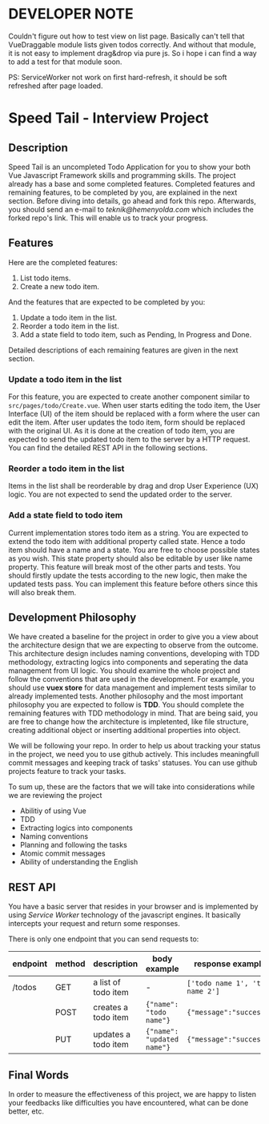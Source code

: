 # DEVELOPER NOTE

Couldn't figure out how to test view on list page. Basically can't tell that VueDraggable module lists given todos correctly. And without that module, it is not easy to implement drag&drop via pure js. So i hope i can find a way to add a test for that module soon.

PS: ServiceWorker not work on first hard-refresh, it should be soft refreshed after page loaded.

# Speed Tail - Interview Project

## Description

Speed Tail is an uncompleted Todo Application for you to show your both Vue Javascript Framework skills and programming skills. The project already has a base and some completed features.
Completed features and remaining features, to be completed by you, are explained in the next section. Before diving into details, go ahead and fork this repo. Afterwards, you should
send an e-mail to _teknik@hemenyolda.com_ which includes the forked repo's link. This will enable us to track your progress.

## Features

Here are the completed features:

1. List todo items.
2. Create a new todo item.

And the features that are expected to be completed by you:

1. Update a todo item in the list.
2. Reorder a todo item in the list.
3. Add a state field to todo item, such as Pending, In Progress and Done.

Detailed descriptions of each remaining features are given in the next section.

### Update a todo item in the list

For this feature, you are expected to create another component similar to `src/pages/todo/Create.vue`. When user starts editing the todo item, the User Interface (UI) of the item should be
replaced with a form where the user can edit the item. After user updates the todo item, form should be replaced with the original UI. As it is done at the creation of todo item, you are expected to
send the updated todo item to the server by a HTTP request. You can find the detailed REST API in the following sections.

### Reorder a todo item in the list

Items in the list shall be reorderable by drag and drop User Experience (UX) logic. You are not expected to send the updated order to the server.

### Add a state field to todo item

Current implementation stores todo item as a string. You are expected to extend the todo item with additional property called state. Hence a todo item should have a name and a state. You are free to
choose possible states as you wish. This state property should also be editable by user like name property. This feature will break most of the other parts and tests. You should firstly
update the tests according to the new logic, then make the updated tests pass. You can implement this feature before others since this will also break them.

## Development Philosophy

We have created a baseline for the project in order to give you a view about the architecture design that we are expecting to observe from the outcome. This architecture design includes
naming conventions, developing with TDD methodology, extracting logics into components and seperating the data management from UI logic. You should examine the whole project and follow
the conventions that are used in the development. For example, you should use **vuex store** for data management and implement tests similar to already implemented tests.
Another philosophy and the most important philosophy you are expected to follow is **TDD**. You should complete the remaining features with TDD methodology in mind. That are being said, you are free to change how
the architecture is impletented, like file structure, creating additional object or inserting additional properties into object.

We will be following your repo. In order to help us about tracking your status in the project, we need you to use github actively. This includes meaningfull commit messages and keeping track of
tasks' statuses. You can use github projects feature to track your tasks.

To sum up, these are the factors that we will take into considerations while we are reviewing the project

- Abilitiy of using Vue
- TDD
- Extracting logics into components
- Naming conventions
- Planning and following the tasks
- Atomic commit messages
- Ability of understanding the English

## REST API

You have a basic server that resides in your browser and is implemented by using _Service Worker_ technology of the javascript engines. It basically intercepts your request and return some responses.

There is only one endpoint that you can send requests to:

| endpoint | method | description         | body example               | response example                 |
| -------- | ------ | ------------------- | -------------------------- | -------------------------------- |
| /todos   | GET    | a list of todo item | -                          | `['todo name 1', 'todo name 2']` |
|          | POST   | creates a todo item | `{"name": "todo name"}`    | `{"message":"success"}`          |
|          | PUT    | updates a todo item | `{"name": "updated name"}` | `{"message":"success"}`          |

## Final Words

In order to measure the effectiveness of this project, we are happy to listen your feedbacks like difficulties you have encountered, what can be done better, etc.
